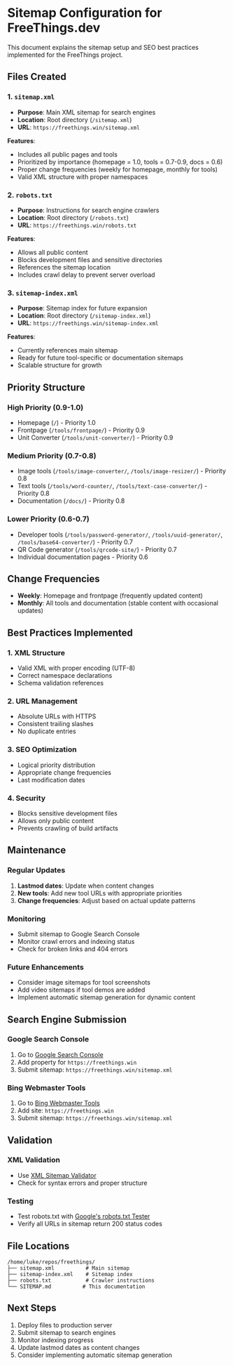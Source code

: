 # Sitemap Configuration for FreeThings.dev

This document explains the sitemap setup and SEO best practices implemented for the FreeThings project.

## Files Created

### 1. `sitemap.xml`
- **Purpose**: Main XML sitemap for search engines
- **Location**: Root directory (`/sitemap.xml`)
- **URL**: `https://freethings.win/sitemap.xml`

**Features**:
- Includes all public pages and tools
- Prioritized by importance (homepage = 1.0, tools = 0.7-0.9, docs = 0.6)
- Proper change frequencies (weekly for homepage, monthly for tools)
- Valid XML structure with proper namespaces

### 2. `robots.txt`
- **Purpose**: Instructions for search engine crawlers
- **Location**: Root directory (`/robots.txt`)
- **URL**: `https://freethings.win/robots.txt`

**Features**:
- Allows all public content
- Blocks development files and sensitive directories
- References the sitemap location
- Includes crawl delay to prevent server overload

### 3. `sitemap-index.xml`
- **Purpose**: Sitemap index for future expansion
- **Location**: Root directory (`/sitemap-index.xml`)
- **URL**: `https://freethings.win/sitemap-index.xml`

**Features**:
- Currently references main sitemap
- Ready for future tool-specific or documentation sitemaps
- Scalable structure for growth

## Priority Structure

### High Priority (0.9-1.0)
- Homepage (`/`) - Priority 1.0
- Frontpage (`/tools/frontpage/`) - Priority 0.9
- Unit Converter (`/tools/unit-converter/`) - Priority 0.9

### Medium Priority (0.7-0.8)
- Image tools (`/tools/image-converter/`, `/tools/image-resizer/`) - Priority 0.8
- Text tools (`/tools/word-counter/`, `/tools/text-case-converter/`) - Priority 0.8
- Documentation (`/docs/`) - Priority 0.8

### Lower Priority (0.6-0.7)
- Developer tools (`/tools/password-generator/`, `/tools/uuid-generator/`, `/tools/base64-converter/`) - Priority 0.7
- QR Code generator (`/tools/qrcode-site/`) - Priority 0.7
- Individual documentation pages - Priority 0.6

## Change Frequencies

- **Weekly**: Homepage and frontpage (frequently updated content)
- **Monthly**: All tools and documentation (stable content with occasional updates)

## Best Practices Implemented

### 1. XML Structure
- Valid XML with proper encoding (UTF-8)
- Correct namespace declarations
- Schema validation references

### 2. URL Management
- Absolute URLs with HTTPS
- Consistent trailing slashes
- No duplicate entries

### 3. SEO Optimization
- Logical priority distribution
- Appropriate change frequencies
- Last modification dates

### 4. Security
- Blocks sensitive development files
- Allows only public content
- Prevents crawling of build artifacts

## Maintenance

### Regular Updates
1. **Lastmod dates**: Update when content changes
2. **New tools**: Add new tool URLs with appropriate priorities
3. **Change frequencies**: Adjust based on actual update patterns

### Monitoring
- Submit sitemap to Google Search Console
- Monitor crawl errors and indexing status
- Check for broken links and 404 errors

### Future Enhancements
- Consider image sitemaps for tool screenshots
- Add video sitemaps if tool demos are added
- Implement automatic sitemap generation for dynamic content

## Search Engine Submission

### Google Search Console
1. Go to [Google Search Console](https://search.google.com/search-console)
2. Add property for `https://freethings.win`
3. Submit sitemap: `https://freethings.win/sitemap.xml`

### Bing Webmaster Tools
1. Go to [Bing Webmaster Tools](https://www.bing.com/webmasters)
2. Add site: `https://freethings.win`
3. Submit sitemap: `https://freethings.win/sitemap.xml`

## Validation

### XML Validation
- Use [XML Sitemap Validator](https://www.xml-sitemaps.com/validate-xml-sitemap.html)
- Check for syntax errors and proper structure

### Testing
- Test robots.txt with [Google's robots.txt Tester](https://www.google.com/webmasters/tools/robots-testing-tool)
- Verify all URLs in sitemap return 200 status codes

## File Locations

```
/home/luke/repos/freethings/
├── sitemap.xml          # Main sitemap
├── sitemap-index.xml    # Sitemap index
├── robots.txt           # Crawler instructions
└── SITEMAP.md          # This documentation
```

## Next Steps

1. Deploy files to production server
2. Submit sitemap to search engines
3. Monitor indexing progress
4. Update lastmod dates as content changes
5. Consider implementing automatic sitemap generation
